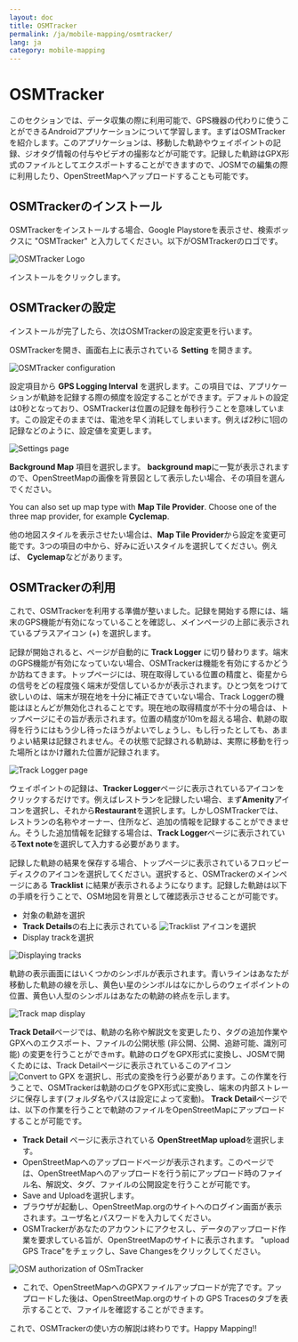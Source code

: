 ```yaml
---
layout: doc
title: OSMTracker
permalink: /ja/mobile-mapping/osmtracker/
lang: ja
category: mobile-mapping
---
```


OSMTracker
==============

このセクションでは、データ収集の際に利用可能で、GPS機器の代わりに使うことができるAndroidアプリケーションについて学習します。まずはOSMTrackerを紹介します。このアプリケーションは、移動した軌跡やウェイポイントの記録、ジオタグ情報の付与やビデオの撮影などが可能です。記録した軌跡はGPX形式のファイルとしてエクスポートすることができますので、JOSMでの編集の際に利用したり、OpenStreetMapへアップロードすることも可能です。


OSMTrackerのインストール
-------------------------

OSMTrackerをインストールする場合、Google Playstoreを表示させ、検索ボックスに "OSMTracker" と入力してください。以下がOSMTrackerのロゴです。

![OSMTracker Logo][]

インストールをクリックします。

OSMTrackerの設定
---------------------------------

インストールが完了したら、次はOSMTrackerの設定変更を行います。

OSMTrackerを開き、画面右上に表示されている **Setting** を開きます。

![OSMTracker configuration][]

設定項目から **GPS Logging Interval** を選択します。この項目では、アプリケーションが軌跡を記録する際の頻度を設定することができます。デフォルトの設定は0秒となっており、OSMTrackerは位置の記録を毎秒行うことを意味しています。この設定そのままでは、電池を早く消耗してしまいます。例えば2秒に1回の記録などのように、設定値を変更します。


![Settings page][]

**Background Map** 項目を選択します。 **background map**に一覧が表示されますので、OpenStreetMapの画像を背景図として表示したい場合、その項目を選んでください。

You can also set up map type with **Map Tile Provider**. Choose one of
the three map provider, for example **Cyclemap**.

他の地図スタイルを表示させたい場合は、**Map Tile Provider**から設定を変更可能です。3つの項目の中から、好みに近いスタイルを選択してください。例えば、 **Cyclemap**などがあります。


OSMTrackerの利用
-------------------------

これで、OSMTrackerを利用する準備が整いました。記録を開始する際には、端末のGPS機能が有効になっていることを確認し、メインページの上部に表示されているプラスアイコン (+) を選択します。

記録が開始されると、ページが自動的に **Track Logger** に切り替わります。端末のGPS機能が有効になっていない場合、OSMTrackerは機能を有効にするかどうか訪ねてきます。トップページには、現在取得している位置の精度と、衛星からの信号をどの程度強く端末が受信しているかが表示されます。ひとつ気をつけて欲しいのは、端末が現在地を十分に補正できていない場合、Track Loggerの機能はほとんどが無効化されることです。現在地の取得精度が不十分の場合は、トップページにその旨が表示されます。位置の精度が10mを超える場合、軌跡の取得を行うにはもう少し待ったほうがよいでしょうし、もし行ったとしても、あまりよい結果は記録されません。その状態で記録される軌跡は、実際に移動を行った場所とはかけ離れた位置が記録されます。

![Track Logger page][]

ウェイポイントの記録は、**Tracker Logger**ページに表示されているアイコンをクリックするだけです。例えばレストランを記録したい場合、まず**Amenity**アイコンを選択し、それから**Restaurant**を選択します。しかしOSMTrackerでは、レストランの名称やオーナー、住所など、追加の情報を記録することができません。そうした追加情報を記録する場合は、**Track Logger**ページに表示されている**Text note**を選択して入力する必要があります。

記録した軌跡の結果を保存する場合、トップページに表示されているフロッピーディスクのアイコンを選択してください。選択すると、OSMTrackerのメインページにある **Tracklist** に結果が表示されるようになります。記録した軌跡は以下の手順を行うことで、OSM地図を背景として確認表示させることが可能です。

-   対象の軌跡を選択
-   **Track Details**の右上に表示されている ![Tracklist][] アイコンを選択
-   Display trackを選択

![Displaying tracks][]

軌跡の表示画面にはいくつかのシンボルが表示されます。青いラインはあなたが移動した軌跡の線を示し、黄色い星のシンボルはなにかしらのウェイポイントの位置、黄色い人型のシンボルはあなたの軌跡の終点を示します。

![Track map display][]

**Track Detail**ページでは、軌跡の名称や解説文を変更したり、タグの追加作業やGPXへのエクスポート、ファイルの公開状態 (非公開、公開、追跡可能、識別可能) の変更を行うことができmす。軌跡のログをGPX形式に変換し、JOSMで開くためには、Track Detailページに表示されているこのアイコン ![Convert to GPX][] を選択し、形式の変換を行う必要があります。この作業を行うことで、OSMTrackerは軌跡のログをGPX形式に変換し、端末の内部ストレージに保存します(フォルダ名やパスは設定によって変動)。 **Track Detail**ページでは、以下の作業を行うことで軌跡のファイルをOpenStreetMapにアップロードすることが可能です。


-   **Track Detail** ページに表示されている **OpenStreetMap upload**を選択します。
-   OpenStreetMapへのアップロードページが表示されます。このページでは、OpenStreetMapへのアップロードを行う前にアップロード時のファイル名、解説文、タグ、ファイルの公開設定を行うことが可能です。
-   Save and Uploadを選択します。
-   ブラウザが起動し、OpenStreetMap.orgのサイトへのログイン画面が表示されます。ユーザ名とパスワードを入力してください。
-   OSMTrackerがあなたのアカウントにアクセスし、データのアップロード作業を要求している旨が、OpenStreetMapのサイトに表示されます。 "upload GPS Trace"をチェックし、Save Changesをクリックしてください。

![OSM authorization of OSmTracker][]

-   これで、OpenStreetMapへのGPXファイルアップロードが完了です。アップロードした後は、OpenStreetMap.orgのサイトの GPS Tracesのタブを表示することで、ファイルを確認することができます。

これで、OSMTrackerの使い方の解説は終わりです。Happy Mapping!!

[OSMTracker Logo]: /images/jp/mobile-mapping/osmtracker/osmtracker_image00_en.png
[OSMTracker configuration]: /images/jp/mobile-mapping/osmtracker/osmtracker_image01_en.png
[Settings page]: /images/jp/mobile-mapping/osmtracker/osmtracker_image02_en.png
[Track Logger page]: /images/jp/mobile-mapping/osmtracker/osmtracker_image03_en.png
[Tracklist]: /images/jp/mobile-mapping/osmtracker/osmtracker_image04_en.png
[Displaying tracks]: /images/jp/mobile-mapping/osmtracker/osmtracker_image05_en.png
[Track map display]: /images/jp/mobile-mapping/osmtracker/osmtracker_image06_en.png
[Convert to GPX]: /images/jp/mobile-mapping/osmtracker/osmtracker_image07_en.png
[OSM authorization of OSmTracker]: /images/jp/mobile-mapping/osmtracker/osmtracker_image08_en.png
